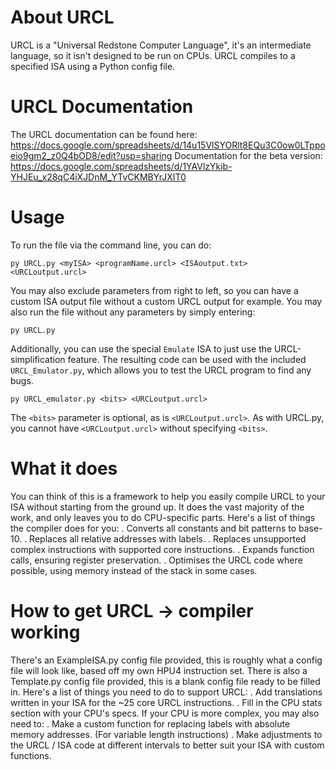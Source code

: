 # About URCL
URCL is a "Universal Redstone Computer Language", it's an intermediate language, so it isn't designed to be run on CPUs.
URCL compiles to a specified ISA using a Python config file.

# URCL Documentation
The URCL documentation can be found here: https://docs.google.com/spreadsheets/d/14u15VlSYORlt8EQu3C0ow0LTppoeio9gm2_z0Q4bOD8/edit?usp=sharing
Documentation for the beta version: https://docs.google.com/spreadsheets/d/1YAVlzYkib-YHJEu_x28qC4iXJDnM_YTvCKMBYrJXIT0

# Usage
To run the file via the command line, you can do:
```
py URCL.py <myISA> <programName.urcl> <ISAoutput.txt> <URCLoutput.urcl>
```
You may also exclude parameters from right to left, so you can have a custom ISA output file without a custom URCL output for example.
You may also run the file without any parameters by simply entering:
```
py URCL.py
```
Additionally, you can use the special `Emulate` ISA to just use the URCL-simplification feature.
The resulting code can be used with the included `URCL_Emulator.py`, which allows you to test the URCL program to find any bugs.
```
py URCL_emulator.py <bits> <URCLoutput.urcl>
```
The `<bits>` parameter is optional, as is `<URCLoutput.urcl>`.
As with URCL.py, you cannot have `<URCLoutput.urcl>` without specifying `<bits>`.

# What it does
You can think of this is a framework to help you easily compile URCL to your ISA without starting from the ground up.
It does the vast majority of the work, and only leaves you to do CPU-specific parts.
Here's a list of things the compiler does for you:
 . Converts all constants and bit patterns to base-10.
 . Replaces all relative addresses with labels.
 . Replaces unsupported complex instructions with supported core instructions.
 . Expands function calls, ensuring register preservation.
 . Optimises the URCL code where possible, using memory instead of the stack in some cases.

# How to get URCL -> <your ISA> compiler working
There's an ExampleISA.py config file provided, this is roughly what a config file will look like, based off my own HPU4 instruction set.
There is also a Template.py config file provided, this is a blank config file ready to be filled in.
Here's a list of things you need to do to support URCL:
 . Add translations written in your ISA for the ~25 core URCL instructions.
 . Fill in the CPU stats section with your CPU's specs.
If your CPU is more complex, you may also need to:
 . Make a custom function for replacing labels with absolute memory addresses. (For variable length instructions)
 . Make adjustments to the URCL / ISA code at different intervals to better suit your ISA with custom functions.